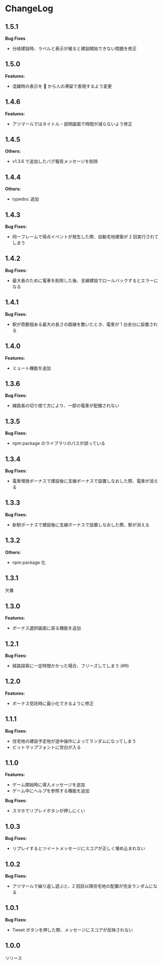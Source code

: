 # ChangeLog

## 1.5.1

**Bug Fixes**

- 分岐建設時、ラベルと表示が被ると建設開始できない問題を修正

## 1.5.0

**Features:**

- 混雑時の表示を 💢 から人の滞留で表現するよう変更

## 1.4.6

**Features:**

- アツマールではタイトル・説明画面で時間が減らないよう修正

## 1.4.5

**Others:**

- v1.3.6 で追加したバグ報告メッセージを削除

## 1.4.4

**Others:**

- typedoc 追加

## 1.4.3

**Bug Fixes:**

- 同一フレームで得点イベントが発生した際、自動宅地建築が 2 回実行されてしまう

## 1.4.2

**Bug Fixes:**

- 最大長のために電車を削除した後、支線建設でロールバックするとエラーになる

## 1.4.1

**Bug Fixes:**

- 駅が奇数個ある最大の長さの路線を敷いたとき、電車が 1 台余分に設置される

## 1.4.0

**Features:**

- ミュート機能を追加

## 1.3.6

**Bug Fixes:**

- 線路長の切り捨て方により、一部の電車が配備されない

## 1.3.5

**Bug Fixes:**

- npm package のライブラリのパスが誤っている

## 1.3.4

**Bug Fixes:**

- 電車増発ボーナスで建設後に支線ボーナスで設置しなおした際、電車が消える

## 1.3.3

**Bug Fixes:**

- 新駅ボーナスで建設後に支線ボーナスで設置しなおした際、駅が消える

## 1.3.2

**Others:**

- npm package 化

## 1.3.1

欠番

## 1.3.0

**Features:**

- ボーナス選択画面に戻る機能を追加

## 1.2.1

**Bug Fixes:**

- 経路探索に一定時間かかった場合、フリーズしてしまう (#9)

## 1.2.0

**Features:**

- ボーナス受託時に最小化できるように修正

## 1.1.1

**Bug Fixes:**

- 住宅地の建設予定地が途中操作によってランダムになってしまう
- ビットマップフォントに空白が入る

## 1.1.0

**Features:**

- ゲーム開始時に導入メッセージを追加
- ゲーム中にヘルプを参照する機能を追加

**Bug Fixes:**

- スマホでリプレイボタンが押しにくい

## 1.0.3

**Bug Fixes:**

- リプレイするとツイートメッセージにスコアが正しく埋め込まれない

## 1.0.2

**Bug Fixes:**

- アツマールで繰り返し遊ぶと、2 回目以降住宅地の配置が完全ランダムになる

## 1.0.1

**Bug Fixes:**

- Tweet ボタンを押した際、メッセージにスコアが反映されない

## 1.0.0

リリース
